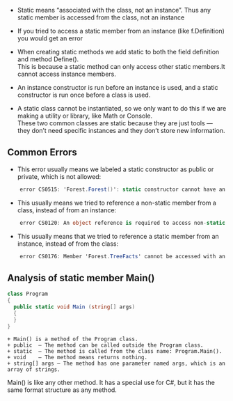 - Static means “associated with the class, not an instance”. Thus any static member is accessed from the class, not an instance   
- If you tried to access a static member from an instance (like f.Definition) you would get an error      

- When creating static methods we add static to both the field definition and method Define().    
  This is because a static method can only access other static members.It cannot access instance members.
- An instance constructor is run before an instance is used, and a static constructor is run once before a class is used.     

- A static class cannot be instantiated, so we only want to do this if we are making a utility or library, like Math or Console.   
  These two common classes are static because they are just tools — they don’t need specific instances and they don’t store new information.

## Common Errors
+ This error usually means we labeled a static constructor as public or private, which is not allowed:
```C#
    error CS0515: 'Forest.Forest()': static constructor cannot have an access modifier
```

+ This usually means we tried to reference a non-static member from a class, instead of from an instance:
```C#
    error CS0120: An object reference is required to access non-static field, method, or property 'Forest.Grow()'

``` 
+ This usually means that we tried to reference a static member from an instance, instead of from the class:
```C#
    error CS0176: Member 'Forest.TreeFacts' cannot be accessed with an instance reference; qualify it with a type name instead
``` 

## Analysis of static member Main()
```C#
class Program
{
  public static void Main (string[] args) 
  {
  }
}
```

    + Main() is a method of the Program class.
    + public  — The method can be called outside the Program class.
    + static  — The method is called from the class name: Program.Main().
    + void    — The method means returns nothing.
    + string[] args — The method has one parameter named args, which is an array of strings.

  Main() is like any other method.  It has a special use for C#, but it has the same format structure as any method. 

